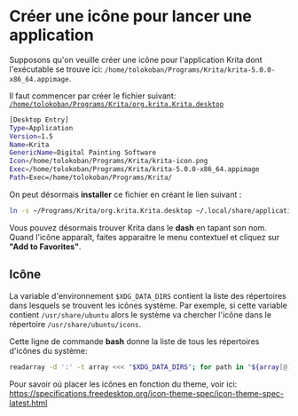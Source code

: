 # Créer une icône pour lancer une application

Supposons qu'on veuille créer une icône pour l'application Krita dont l'exécutable se trouve ici:
`/home/tolokoban/Programs/Krita/krita-5.0.0-x86_64.appimage`.

Il faut commencer par créer le fichier suivant: [`/home/tolokoban/Programs/Krita/org.krita.Krita.desktop`](https://specifications.freedesktop.org/desktop-entry-spec/latest/)

```bash
[Desktop Entry]
Type=Application
Version=1.5
Name=Krita
GenericName=Digital Painting Software
Icon=/home/tolokoban/Programs/Krita/krita-icon.png
Exec=/home/tolokoban/Programs/Krita/krita-5.0.0-x86_64.appimage
Path=Exec=/home/tolokoban/Programs/Krita/
```

On peut désormais **installer** ce fichier en créant le lien suivant :
```bash
ln -s ~/Programs/Krita/org.krita.Krita.desktop ~/.local/share/applications/org.krita.Krita.desktop
```

Vous pouvez désormais trouver Krita dans le **dash** en tapant son nom.
Quand l'icône apparaît, faites apparaitre le menu contextuel et cliquez sur **"Add to Favorites"**.

## Icône

La variable d'environnement `$XDG_DATA_DIRS` contient la liste des répertoires dans lesquels se trouvent les icônes système.
Par exemple, si cette variable contient `/usr/share/ubuntu` alors le système va chercher l'icône dans le répertoire `/usr/share/ubuntu/icons`.

Cette ligne de commande **bash** donne la liste de tous les répertoires d'icônes du système:
```bash
readarray -d ':' -t array <<< "$XDG_DATA_DIRS"; for path in "${array[@]}"; do if [ -d "${path}/icons" ]; then echo "${path}icons"; fi; done
```

Pour savoir oú placer les icônes en fonction du theme, voir ici: https://specifications.freedesktop.org/icon-theme-spec/icon-theme-spec-latest.html

